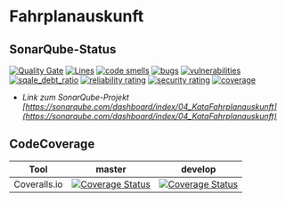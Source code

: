 # Fahrplanauskunft

## SonarQube-Status

[![Quality Gate](https://sonarqube.com/api/badges/gate?key=04_KataFahrplanauskunft)](https://sonarqube.com/dashboard/index/04_KataFahrplanauskunft) [![Lines](https://sonarqube.com/api/badges/measure?key=04_KataFahrplanauskunft&metric=lines)](https://sonarqube.com/dashboard/index/04_KataFahrplanauskunft) [![code smells](https://sonarqube.com/api/badges/measure?key=04_KataFahrplanauskunft&metric=code_smells)](https://sonarqube.com/dashboard/index/04_KataFahrplanauskunft) [![bugs](https://sonarqube.com/api/badges/measure?key=04_KataFahrplanauskunft&metric=bugs)](https://sonarqube.com/dashboard/index/04_KataFahrplanauskunft) [![vulnerabilities](https://sonarqube.com/api/badges/measure?key=04_KataFahrplanauskunft&metric=vulnerabilities)](https://sonarqube.com/dashboard/index/04_KataFahrplanauskunft) [![sqale_debt_ratio](https://sonarqube.com/api/badges/measure?key=04_KataFahrplanauskunft&metric=sqale_debt_ratio)](https://sonarqube.com/dashboard/index/04_KataFahrplanauskunft) [![reliability rating](https://sonarqube.com/api/badges/measure?key=04_KataFahrplanauskunft&metric=reliability_rating)](https://sonarqube.com/dashboard/index/04_KataFahrplanauskunft) [![security rating](https://sonarqube.com/api/badges/measure?key=04_KataFahrplanauskunft&metric=security_rating)](https://sonarqube.com/dashboard/index/04_KataFahrplanauskunft) [![coverage](https://sonarqube.com/api/badges/measure?key=04_KataFahrplanauskunft&metric=coverage)](https://sonarqube.com/dashboard/index/04_KataFahrplanauskunft)

* *Link zum SonarQube-Projekt [https://sonarqube.com/dashboard/index/04_KataFahrplanauskunft](https://sonarqube.com/dashboard/index/04_KataFahrplanauskunft)*

## CodeCoverage

| Tool | master | develop |
|---|---|---|
| Coveralls.io | [![Coverage Status](https://coveralls.io/repos/github/andrekirst/04_KataFahrplanauskunft/badge.svg?branch=master)](https://coveralls.io/github/andrekirst/04_KataFahrplanauskunft?branch=master) | [![Coverage Status](https://coveralls.io/repos/github/andrekirst/04_KataFahrplanauskunft/badge.svg?branch=develop)](https://coveralls.io/github/andrekirst/04_KataFahrplanauskunft?branch=develop) |